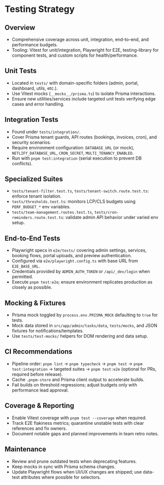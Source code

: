 # Testing Strategy

## Overview
- Comprehensive coverage across unit, integration, end-to-end, and performance budgets.
- Tooling: Vitest for unit/integration, Playwright for E2E, testing-library for component tests, and custom scripts for health/performance.

## Unit Tests
- Located in `tests/` with domain-specific folders (admin, portal, dashboard, utils, etc.).
- Use Vitest mocks (`__mocks__/prisma.ts`) to isolate Prisma interactions.
- Ensure new utilities/services include targeted unit tests verifying edge cases and error handling.

## Integration Tests
- Found under `tests/integration/`.
- Cover Prisma tenant guards, API routes (bookings, invoices, cron), and security scenarios.
- Require environment configuration: `DATABASE_URL` (or mock), `NETLIFY_DATABASE_URL`, `CRON_SECRET`, `MULTI_TENANCY_ENABLED`.
- Run with `pnpm test:integration` (serial execution to prevent DB conflicts).

## Specialized Suites
- `tests/tenant-filter.test.ts`, `tests/tenant-switch.route.test.ts`: enforce tenant isolation.
- `tests/thresholds.test.ts`: monitors LCP/CLS budgets using `PERF_BUDGET_*` env variables.
- `tests/team-management.routes.test.ts`, `tests/cron-reminders.route.test.ts`: validate admin API behavior under varied env setup.

## End-to-End Tests
- Playwright specs in `e2e/tests/` covering admin settings, services, booking flows, portal uploads, and preview authentication.
- Configured via `e2e/playwright.config.ts` with base URL from `E2E_BASE_URL`.
- Credentials provided by `ADMIN_AUTH_TOKEN` or `/api/_dev/login` when permitted.
- Execute `pnpm test:e2e`; ensure environment replicates production as closely as possible.

## Mocking & Fixtures
- Prisma mock toggled by `process.env.PRISMA_MOCK` defaulting to `true` for tests.
- Mock data stored in `src/app/admin/tasks/data`, `tests/mocks`, and JSON fixtures for notifications/templates.
- Use `tests/test-mocks/` helpers for DOM rendering and data setup.

## CI Recommendations
- Pipeline order: `pnpm lint` → `pnpm typecheck` → `pnpm test` → `pnpm test:integration` → targeted suites → `pnpm test:e2e` (optional for PRs, required before release).
- Cache `.pnpm-store` and Prisma client output to accelerate builds.
- Fail builds on threshold regressions; adjust budgets only with performance lead approval.

## Coverage & Reporting
- Enable Vitest coverage with `pnpm test --coverage` when required.
- Track E2E flakiness metrics; quarantine unstable tests with clear references and fix owners.
- Document notable gaps and planned improvements in team retro notes.

## Maintenance
- Review and prune outdated tests when deprecating features.
- Keep mocks in sync with Prisma schema changes.
- Update Playwright flows when UI/UX changes are shipped; use data-test attributes where possible for selectors.
